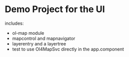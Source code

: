 # Demo Project for the UI

includes:
- ol-map module
- mapcontrol and mapnavigator
- layerentry and a layertree
- test to use Ol4MapSvc directly in the app.component
